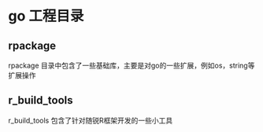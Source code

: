 # go 工程目录

## rpackage 
rpackage 目录中包含了一些基础库，主要是对go的一些扩展，例如os，string等扩展操作

## r_build_tools 
r_build_tools 包含了针对随锐R框架开发的一些小工具
